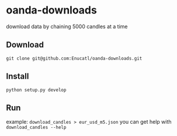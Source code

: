 # oanda-downloads
download data by chaining 5000 candles at a time

## Download

`git clone git@github.com:Enucatl/oanda-downloads.git`

## Install

`python setup.py develop`

## Run

example: `download_candles > eur_usd_m5.json`
you can get help with `download_candles --help`
